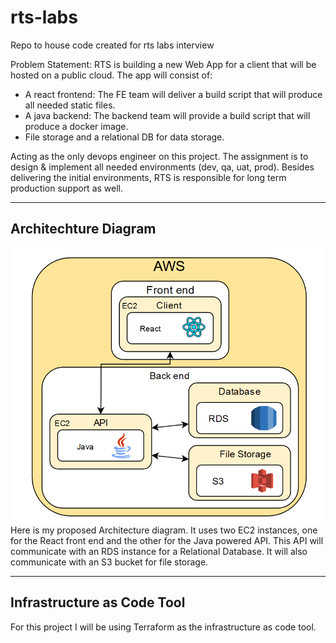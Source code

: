 # rts-labs
Repo to house code created for rts labs interview

Problem Statement:
RTS is building a new Web App for a client that will be hosted on a public cloud. The app will consist of:

- A react frontend: The FE team will deliver a build script that will produce all needed static files.
- A java backend: The backend team will provide a build script that will produce a docker image.
- File storage and a relational DB for data storage.

Acting as the only devops engineer on this project. The assignment is to design & implement all needed environments (dev, qa, uat, prod). Besides delivering the initial environments, RTS is responsible for long term production support as well.

---

## Architechture Diagram
![diagram](Diagram.PNG)
Here is my proposed Architecture diagram. It uses two EC2 instances, one for the React front end and the other for the Java powered API. This API will communicate with an RDS instance for a Relational Database. It will also communicate with an S3 bucket for file storage.

---

## Infrastructure as Code Tool
For this project I will be using Terraform as the infrastructure as code tool.
